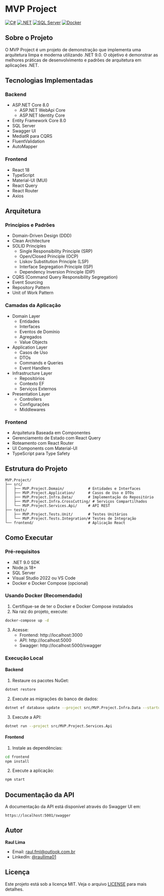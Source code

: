 # MVP Project

[![C#](https://img.shields.io/badge/C%23-239120?style=for-the-badge&logo=c-sharp&logoColor=white)](https://docs.microsoft.com/pt-br/dotnet/csharp/)
[![.NET](https://img.shields.io/badge/.NET-512BD4?style=for-the-badge&logo=dotnet&logoColor=white)](https://dotnet.microsoft.com/)
[![SQL Server](https://img.shields.io/badge/SQL_Server-CC2927?style=for-the-badge&logo=microsoft-sql-server&logoColor=white)](https://www.microsoft.com/pt-br/sql-server)
[![Docker](https://img.shields.io/badge/Docker-2496ED?style=for-the-badge&logo=docker&logoColor=white)](https://www.docker.com/)

## Sobre o Projeto
O MVP Project é um projeto de demonstração que implementa uma arquitetura limpa e moderna utilizando .NET 9.0. O objetivo é demonstrar as melhores práticas de desenvolvimento e padrões de arquitetura em aplicações .NET.

## Tecnologias Implementadas

### Backend
- ASP.NET Core 8.0
  - ASP.NET WebApi Core
  - ASP.NET Identity Core
- Entity Framework Core 8.0
- SQL Server
- Swagger UI
- MediatR para CQRS
- FluentValidation
- AutoMapper

### Frontend
- React 18
- TypeScript
- Material-UI (MUI)
- React Query
- React Router
- Axios

## Arquitetura

### Princípios e Padrões
- Domain-Driven Design (DDD)
- Clean Architecture
- SOLID Principles
  - Single Responsibility Principle (SRP)
  - Open/Closed Principle (OCP)
  - Liskov Substitution Principle (LSP)
  - Interface Segregation Principle (ISP)
  - Dependency Inversion Principle (DIP)
- CQRS (Command Query Responsibility Segregation)
- Event Sourcing
- Repository Pattern
- Unit of Work Pattern

### Camadas da Aplicação
- Domain Layer
  - Entidades
  - Interfaces
  - Eventos de Domínio
  - Agregados
  - Value Objects
- Application Layer
  - Casos de Uso
  - DTOs
  - Commands e Queries
  - Event Handlers
- Infrastructure Layer
  - Repositórios
  - Contexto EF
  - Serviços Externos
- Presentation Layer
  - Controllers
  - Configurações
  - Middlewares

### Frontend
- Arquitetura Baseada em Componentes
- Gerenciamento de Estado com React Query
- Roteamento com React Router
- UI Components com Material-UI
- TypeScript para Type Safety

## Estrutura do Projeto

```
MVP.Project/
├── src/
│   ├── MVP.Project.Domain/           # Entidades e Interfaces
│   ├── MVP.Project.Application/      # Casos de Uso e DTOs
│   ├── MVP.Project.Infra.Data/       # Implementação do Repositório
│   ├── MVP.Project.Infra.CrossCutting/ # Serviços Compartilhados
│   └── MVP.Project.Services.Api/     # API REST
├── tests/
│   ├── MVP.Project.Tests.Unit/       # Testes Unitários
│   └── MVP.Project.Tests.Integration/# Testes de Integração
└── frontend/                         # Aplicação React
```

## Como Executar

### Pré-requisitos
- .NET 9.0 SDK
- Node.js 18+
- SQL Server
- Visual Studio 2022 ou VS Code
- Docker e Docker Compose (opcional)

### Usando Docker (Recomendado)
1. Certifique-se de ter o Docker e Docker Compose instalados
2. Na raiz do projeto, execute:
```bash
docker-compose up -d
```
3. Acesse:
   - Frontend: http://localhost:3000
   - API: http://localhost:5000
   - Swagger: http://localhost:5000/swagger

### Execução Local

#### Backend
1. Restaure os pacotes NuGet:
```bash
dotnet restore
```

2. Execute as migrações do banco de dados:
```bash
dotnet ef database update --project src/MVP.Project.Infra.Data --startup-project src/MVP.Project.Services.Api
```

3. Execute a API:
```bash
dotnet run --project src/MVP.Project.Services.Api
```

#### Frontend
1. Instale as dependências:
```bash
cd frontend
npm install
```

2. Execute a aplicação:
```bash
npm start
```

## Documentação da API
A documentação da API está disponível através do Swagger UI em:
```
https://localhost:5001/swagger
```

## Autor
**Raul Lima**
- Email: raul.fml@outlook.com.br
- LinkedIn: [@raullima01](https://www.linkedin.com/in/raullima01)

## Licença
Este projeto está sob a licença MIT. Veja o arquivo [LICENSE](LICENSE) para mais detalhes.
